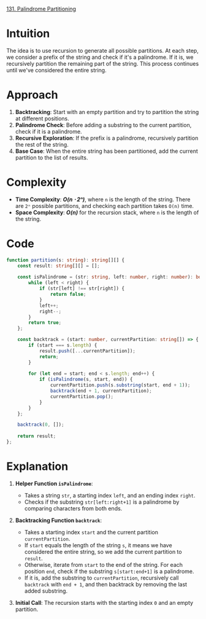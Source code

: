 [131. Palindrome Partitioning](https://leetcode.com/problems/palindrome-partitioning/)

# Intuition
The idea is to use recursion to generate all possible partitions. At each step, we consider a prefix of the string and check if it's a palindrome. If it is, we recursively partition the remaining part of the string. This process continues until we've considered the entire string.

# Approach
1. **Backtracking**: Start with an empty partition and try to partition the string at different positions.
2. **Palindrome Check**: Before adding a substring to the current partition, check if it is a palindrome.
3. **Recursive Exploration**: If the prefix is a palindrome, recursively partition the rest of the string.
4. **Base Case**: When the entire string has been partitioned, add the current partition to the list of results.

# Complexity
- **Time Complexity**: ***O(n ⋅ 2ⁿ)***, where `n` is the length of the string. There are `2ⁿ` possible partitions, and checking each partition takes `O(n)` time.
- **Space Complexity**: ***O(n)*** for the recursion stack, where `n` is the length of the string.

# Code
```typescript
function partition(s: string): string[][] {
    const result: string[][] = [];
    
    const isPalindrome = (str: string, left: number, right: number): boolean => {
        while (left < right) {
            if (str[left] !== str[right]) {
                return false;
            }
            left++;
            right--;
        }
        return true;
    };

    const backtrack = (start: number, currentPartition: string[]) => {
        if (start === s.length) {
            result.push([...currentPartition]);
            return;
        }
        
        for (let end = start; end < s.length; end++) {
            if (isPalindrome(s, start, end)) {
                currentPartition.push(s.substring(start, end + 1));
                backtrack(end + 1, currentPartition);
                currentPartition.pop();
            }
        }
    };

    backtrack(0, []);
    
    return result;
};

```

# Explanation
1. **Helper Function `isPalindrome`**:
   - Takes a string `str`, a starting index `left`, and an ending index `right`.
   - Checks if the substring `str[left:right+1]` is a palindrome by comparing characters from both ends.

2. **Backtracking Function `backtrack`**:
   - Takes a starting index `start` and the current partition `currentPartition`.
   - If `start` equals the length of the string `s`, it means we have considered the entire string, so we add the current partition to `result`.
   - Otherwise, iterate from `start` to the end of the string. For each position `end`, check if the substring `s[start:end+1]` is a palindrome.
   - If it is, add the substring to `currentPartition`, recursively call `backtrack` with `end + 1`, and then backtrack by removing the last added substring.

3. **Initial Call**: The recursion starts with the starting index `0` and an empty partition.